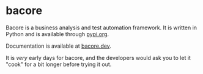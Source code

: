 # bacore
Bacore is a business analysis and test automation framework. It is written in Python and is available through
[pypi.org](https://pypi.org/project/bacore/).

Documentation is available at [bacore.dev](https://bacore.dev).

It is *very* early days for bacore, and the developers would ask you to let it "cook" for a bit longer before trying it
out.
